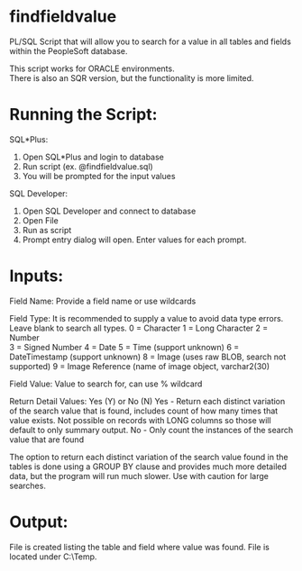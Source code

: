 # findfieldvalue
PL/SQL Script that will allow you to search for a value in all tables and fields within the PeopleSoft database.  

This script works for ORACLE environments.  
There is also an SQR version, but the functionality is more limited.    

# Running the Script:
SQL*Plus:
1. Open SQL*Plus and login to database
2. Run script  (ex. @findfieldvalue.sql)
3. You will be prompted for the input values

SQL Developer:
1. Open SQL Developer and connect to database
2. Open File
3. Run as script
4. Prompt entry dialog will open.  Enter values for each prompt.  


# Inputs:
Field Name: Provide a field name or use wildcards

Field Type:
It is recommended to supply a value to avoid data type errors.
Leave blank to search all types.
  0 = Character
  1 = Long Character
  2 = Number   
  3 = Signed Number
  4 = Date 
  5 = Time  (support unknown)
  6 = DateTimestamp  (support unknown)
  8 = Image (uses raw BLOB, search not supported) 
  9 = Image Reference (name of image object, varchar2(30)
  
Field Value: Value to search for, can use % wildcard 

Return Detail Values: Yes (Y) or No (N)
  Yes - Return each distinct variation of the search value that is
        found, includes count of how many times that value exists.
        Not possible on records with LONG columns so those will
        default to only summary output.
  No - Only count the instances of the search value that are found

  The option to return each distinct variation of the search value found in the tables is done using a GROUP BY clause and provides much more detailed data, but the program will run much slower. Use with caution for large searches.
  
# Output:
File is created listing the table and field where value was found.
File is located under C:\Temp\.

